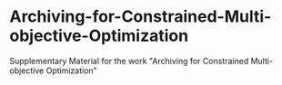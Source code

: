 # Archiving-for-Constrained-Multi-objective-Optimization
Supplementary Material for the work "Archiving for Constrained Multi-objective Optimization"
